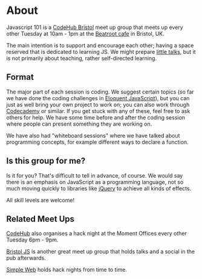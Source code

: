 # About

Javascript 101 is a [CodeHub Bristol](https://www.meetup.com/CodeHub-Bristol/) meet up group that meets up every other Tuesday at 10am - 1pm at the [Beatroot cafe](http://www.beatrootcafe.com/) in Bristol, UK.

The main intention is to support and encourage each other; having a space reserved that is dedicated to learning JS. We might prepare [little talks](https://javascript101.gitbooks.io/guide/content/presentations.html), but it is not primarily about teaching, rather self-directed learning.

## Format
The major part of each session is coding. We suggest certain topics (so far we have done the coding challenges in [Eloquent JavaScript](http://eloquentjavascript.net/)), but you can just as well bring your own project to work on; you can also work through [Codecademy](https://www.codecademy.com/) or similar. If you get stuck with any of these, feel free to ask others for help.
We have some time before and after the coding session where people can present something they are working on.

We have also had "whiteboard sessions" where we have talked about
programming concepts, for example different ways to declare a
function.

## Is this group for me?[](http://eloquentjavascript.net/)
Is it for you? That's difficult to tell in advance, of course. We would say there is an emphasis on JavaScript as a programming language, not so much moving quickly to libraries like [jQuery](https://jquery.com/) to achieve all kinds of effects. 

All skill levels are welcome!

## Related Meet Ups
[CodeHub](https://www.meetup.com/CodeHub-Bristol/) also organises a hack night at the Moment Offices every other Tuesday 6pm - 9pm.

[Bristol JS](https://www.meetup.com/BristolJS/) is another great meet up group that holds talks and a social in the pub afterwards. 

[Simple Web](https://www.meetup.com/simpleweb/) holds hack nights from time to time.



